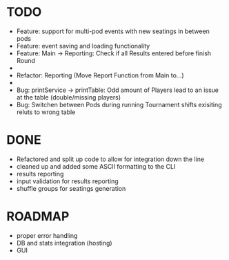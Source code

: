 # TODO
* Feature: support for multi-pod events with new seatings in between pods
* Feature: event saving and loading functionality
* Feature: Main -> Reporting: Check if all Results entered before finish Round
*
* Refactor: Reporting (Move Report Function from Main to...)
*
* Bug: printService -> printTable: Odd amount of Players lead to an issue at the table (double/missing players)
* Bug: Switchen between Pods during running Tournament shifts exisiting reluts to wrong table

# DONE
* Refactored and split up code to allow for integration down the line
* cleaned up and added some ASCII formatting to the CLI
* results reporting
* input validation for results reporting
* shuffle groups for seatings generation

# ROADMAP
* proper error handling
* DB and stats integration (hosting)
* GUI
